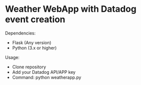 # Weather WebApp with Datadog event creation 

Dependencies:
  - Flask (Any version)
  - Python (3.x or higher)
  
Usage:
  - Clone repository
  - Add your Datadog API/APP key
  - Command: python weatherapp.py
